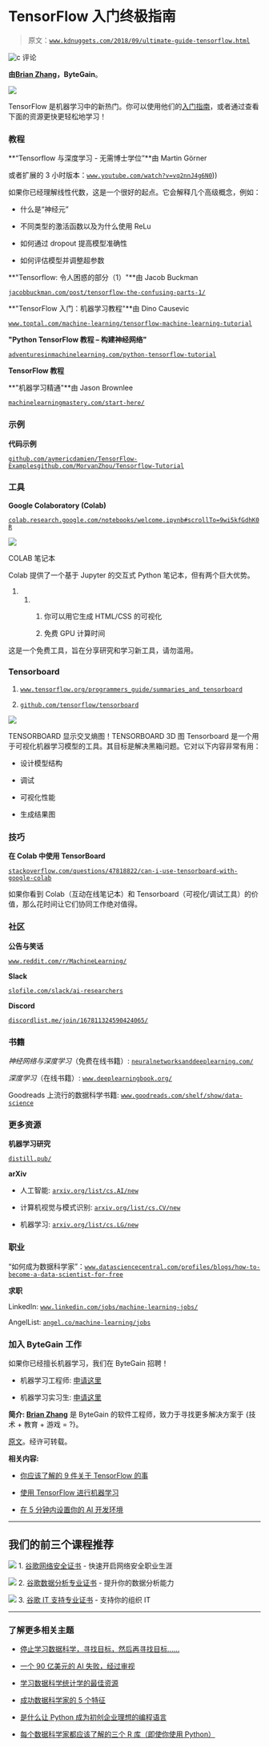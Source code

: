 # **TensorFlow 入门终极指南**

> 原文：[`www.kdnuggets.com/2018/09/ultimate-guide-tensorflow.html`](https://www.kdnuggets.com/2018/09/ultimate-guide-tensorflow.html)

![c](img/3d9c022da2d331bb56691a9617b91b90.png) 评论

**由[Brian Zhang](https://www.linkedin.com/in/atav32/)，ByteGain**。

![](img/f0c88c7d017eb6dc3405a740e6044aa8.png)

TensorFlow 是机器学习中的新热门。你可以使用他们的[入门指南](https://www.tensorflow.org/get_started/)，或者通过查看下面的资源更快更轻松地学习！

### 教程

**“Tensorflow 与深度学习 - 无需博士学位”**由 Martin Görner

或者扩展的 3 小时版本：[`www.youtube.com/watch?v=vq2nnJ4g6N0`](https://www.youtube.com/watch?v=vq2nnJ4g6N0)))

如果你已经理解线性代数，这是一个很好的起点。它会解释几个高级概念，例如：

+   什么是“神经元”

+   不同类型的激活函数以及为什么使用 ReLu

+   如何通过 dropout 提高模型准确性

+   如何评估模型并调整超参数

**"Tensorflow: 令人困惑的部分（1）"**由 Jacob Buckman

[`jacobbuckman.com/post/tensorflow-the-confusing-parts-1/`](https://jacobbuckman.com/post/tensorflow-the-confusing-parts-1/)

**"TensorFlow 入门：机器学习教程"**由 Dino Causevic

[`www.toptal.com/machine-learning/tensorflow-machine-learning-tutorial`](https://www.toptal.com/machine-learning/tensorflow-machine-learning-tutorial)

**"Python TensorFlow 教程 – 构建神经网络"**

[`adventuresinmachinelearning.com/python-tensorflow-tutorial`](http://adventuresinmachinelearning.com/python-tensorflow-tutorial)

**TensorFlow 教程**

**"机器学习精通"**由 Jason Brownlee

[`machinelearningmastery.com/start-here/`](https://machinelearningmastery.com/start-here/)

### 示例

**代码示例**

[`github.com/aymericdamien/TensorFlow-Examples`](https://github.com/aymericdamien/TensorFlow-Examples)[`github.com/MorvanZhou/Tensorflow-Tutorial`](https://github.com/MorvanZhou/Tensorflow-Tutorial)

### 工具

**Google Colaboratory (Colab)**

[`colab.research.google.com/notebooks/welcome.ipynb#scrollTo=9wi5kfGdhK0R`](https://colab.research.google.com/notebooks/welcome.ipynb#scrollTo=9wi5kfGdhK0R)

![](img/f39263c49d4f1213787d6bbf3ebcbaae.png)

COLAB 笔记本

Colab 提供了一个基于 Jupyter 的交互式 Python 笔记本，但有两个巨大优势。

1.  1.  1.  你可以用它生成 HTML/CSS 的可视化

        1.  免费 GPU 计算时间

这是一个免费工具，旨在分享研究和学习新工具，请勿滥用。

### Tensorboard

1.  [`www.tensorflow.org/programmers_guide/summaries_and_tensorboard`](https://www.tensorflow.org/programmers_guide/summaries_and_tensorboard)

1.  [`github.com/tensorflow/tensorboard`](https://github.com/tensorflow/tensorboard)

![](img/22f125bee0165a8c74259e843793ee9a.png)

TENSORBOARD 显示交叉熵图！[](../Images/c98a4a670f1360e7020687ff3e0d0dc3.png)TENSORBOARD 3D 图 Tensorboard 是一个用于可视化机器学习模型的工具。其目标是解决黑箱问题。它对以下内容非常有用：

+   设计模型结构

+   调试

+   可视化性能

+   生成结果图

### 技巧

**在 Colab 中使用 TensorBoard**

[`stackoverflow.com/questions/47818822/can-i-use-tensorboard-with-google-colab`](https://stackoverflow.com/questions/47818822/can-i-use-tensorboard-with-google-colab)

如果你看到 Colab（互动在线笔记本）和 Tensorboard（可视化/调试工具）的价值，那么花时间让它们协同工作绝对值得。

### 社区

**公告与笑话**

[`www.reddit.com/r/MachineLearning/`](https://www.reddit.com/r/MachineLearning/)

**Slack**

[`slofile.com/slack/ai-researchers`](https://slofile.com/slack/ai-researchers)

**Discord**

[`discordlist.me/join/167811324590424065/`](https://discordlist.me/join/167811324590424065/)

### 书籍

*神经网络与深度学习*（免费在线书籍）: [`neuralnetworksanddeeplearning.com/`](http://neuralnetworksanddeeplearning.com/)

*深度学习*（在线书籍）: [`www.deeplearningbook.org/`](http://www.deeplearningbook.org/)

Goodreads 上流行的数据科学书籍: [`www.goodreads.com/shelf/show/data-science`](https://www.goodreads.com/shelf/show/data-science)

### 更多资源

**机器学习研究**

[`distill.pub/`](https://distill.pub/)

**arXiv**

+   人工智能: [`arxiv.org/list/cs.AI/new`](https://arxiv.org/list/cs.AI/new)

+   计算机视觉与模式识别: [`arxiv.org/list/cs.CV/new`](https://arxiv.org/list/cs.CV/new)

+   机器学习: [`arxiv.org/list/cs.LG/new`](https://arxiv.org/list/cs.LG/new)

### 职业

“如何成为数据科学家”：[`www.datasciencecentral.com/profiles/blogs/how-to-become-a-data-scientist-for-free`](https://www.datasciencecentral.com/profiles/blogs/how-to-become-a-data-scientist-for-free)

**求职**

LinkedIn: [`www.linkedin.com/jobs/machine-learning-jobs/`](https://www.linkedin.com/jobs/machine-learning-jobs/)

AngelList: [`angel.co/machine-learning/jobs`](https://angel.co/machine-learning/jobs)

### 加入 ByteGain 工作

如果你已经擅长机器学习，我们在 ByteGain 招聘！

+   机器学习工程师: [申请这里](https://bytegain.com/machine-learning-engineer)

+   机器学习实习生: [申请这里](https://bytegain.com/machine-learning-intern)

**简介: [Brian Zhang](https://www.linkedin.com/in/atav32/)** 是 ByteGain 的软件工程师，致力于寻找更多解决方案于 {技术 + 教育 + 游戏 = ?}。

[原文](https://bytegain.com/blog/getting-started-with-tensorflow-guide)。经许可转载。

**相关内容:**

+   [你应该了解的 9 件关于 TensorFlow 的事](https://www.kdnuggets.com/2018/08/9-things-tensorflow.html)

+   [使用 TensorFlow 进行机器学习](https://www.kdnuggets.com/2018/08/activestate-machine-learning-tensorflow-webinar.html)

+   [在 5 分钟内设置你的 AI 开发环境](https://www.kdnuggets.com/2018/08/ai-dev-environment.html)

* * *

## 我们的前三个课程推荐

![](img/0244c01ba9267c002ef39d4907e0b8fb.png) 1\. [谷歌网络安全证书](https://www.kdnuggets.com/google-cybersecurity) - 快速开启网络安全职业生涯

![](img/e225c49c3c91745821c8c0368bf04711.png) 2\. [谷歌数据分析专业证书](https://www.kdnuggets.com/google-data-analytics) - 提升你的数据分析能力

![](img/0244c01ba9267c002ef39d4907e0b8fb.png) 3\. [谷歌 IT 支持专业证书](https://www.kdnuggets.com/google-itsupport) - 支持你的组织 IT

* * *

### 了解更多相关主题

+   [停止学习数据科学，寻找目标，然后再寻找目标……](https://www.kdnuggets.com/2021/12/stop-learning-data-science-find-purpose.html)

+   [一个 90 亿美元的 AI 失败，经过审视](https://www.kdnuggets.com/2021/12/9b-ai-failure-examined.html)

+   [学习数据科学统计学的最佳资源](https://www.kdnuggets.com/2021/12/springboard-top-resources-learn-data-science-statistics.html)

+   [成功数据科学家的 5 个特征](https://www.kdnuggets.com/2021/12/5-characteristics-successful-data-scientist.html)

+   [是什么让 Python 成为初创企业理想的编程语言](https://www.kdnuggets.com/2021/12/makes-python-ideal-programming-language-startups.html)

+   [每个数据科学家都应该了解的三个 R 库（即使你使用 Python）](https://www.kdnuggets.com/2021/12/three-r-libraries-every-data-scientist-know-even-python.html)
